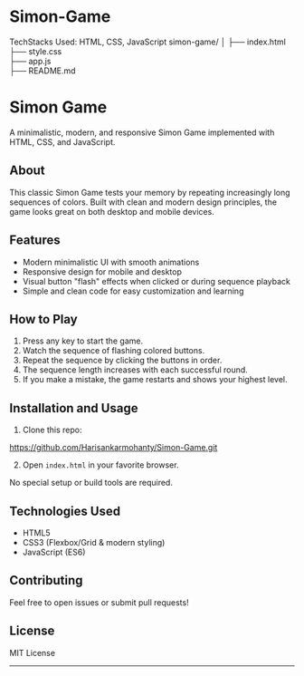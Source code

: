 # Simon-Game
TechStacks Used: HTML, CSS, JavaScript
simon-game/
│
├── index.html          
├── style.css           
├── app.js             
├── README.md           

# Simon Game

A minimalistic, modern, and responsive Simon Game implemented with HTML, CSS, and JavaScript.

## About

This classic Simon Game tests your memory by repeating increasingly long sequences of colors. Built with clean and modern design principles, the game looks great on both desktop and mobile devices.

## Features

- Modern minimalistic UI with smooth animations
- Responsive design for mobile and desktop
- Visual button "flash" effects when clicked or during sequence playback
- Simple and clean code for easy customization and learning

## How to Play

1. Press any key to start the game.
2. Watch the sequence of flashing colored buttons.
3. Repeat the sequence by clicking the buttons in order.
4. The sequence length increases with each successful round.
5. If you make a mistake, the game restarts and shows your highest level.

## Installation and Usage

1. Clone this repo:

https://github.com/Harisankarmohanty/Simon-Game.git

2. Open `index.html` in your favorite browser.

No special setup or build tools are required.

## Technologies Used

- HTML5
- CSS3 (Flexbox/Grid & modern styling)
- JavaScript (ES6)

## Contributing

Feel free to open issues or submit pull requests!

## License

MIT License

---


